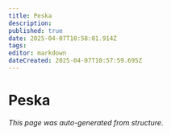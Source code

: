 ```yaml
---
title: Peska
description: 
published: true
date: 2025-04-07T10:58:01.914Z
tags: 
editor: markdown
dateCreated: 2025-04-07T10:57:59.695Z
---
```


# Peska

*This page was auto-generated from structure.*